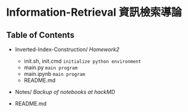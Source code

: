 # Information-Retrieval 資訊檢索導論

## Table of Contents

+ Inverted-Index-Construction/ *Homework2*
  + init.sh, init.cmd `initialize python environment`
  + main.py `main program`
  + main.ipynb `main program`
  + README.md

+ Notes/ *Backup of notebooks at hackMD*
+ README.md

